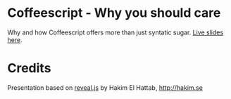 # Coffeescript - Why you should care

Why and how Coffeescript offers more than just syntatic sugar. [Live slides here](http://dl.dropbox.com/u/20782696/presentations/coffeescript/coffeescript-presentation/index.html).

# Credits
Presentation based on [reveal.js](/hakimel/reveal.js/) by Hakim El Hattab, http://hakim.se